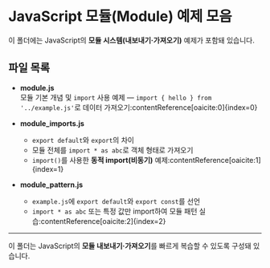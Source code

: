 # JavaScript 모듈(Module) 예제 모음

이 폴더에는 JavaScript의 **모듈 시스템(내보내기·가져오기)** 예제가 포함돼 있습니다.

## 파일 목록

- **module.js**  
  모듈 기본 개념 및 `import` 사용 예제 — `import { hello } from '../example.js'`로 데이터 가져오기:contentReference[oaicite:0]{index=0}

- **module_imports.js**
    - `export default`와 `export`의 차이
    - 모듈 전체를 `import * as abc`로 객체 형태로 가져오기
    - `import()`를 사용한 **동적 import(비동기)** 예제:contentReference[oaicite:1]{index=1}

- **module_pattern.js**
    - `example.js`에 `export default`와 `export const`를 선언
    - `import * as abc` 또는 특정 값만 import하여 모듈 패턴 실습:contentReference[oaicite:2]{index=2}

---

이 폴더는 JavaScript의 **모듈 내보내기·가져오기**를 빠르게 복습할 수 있도록 구성돼 있습니다.
